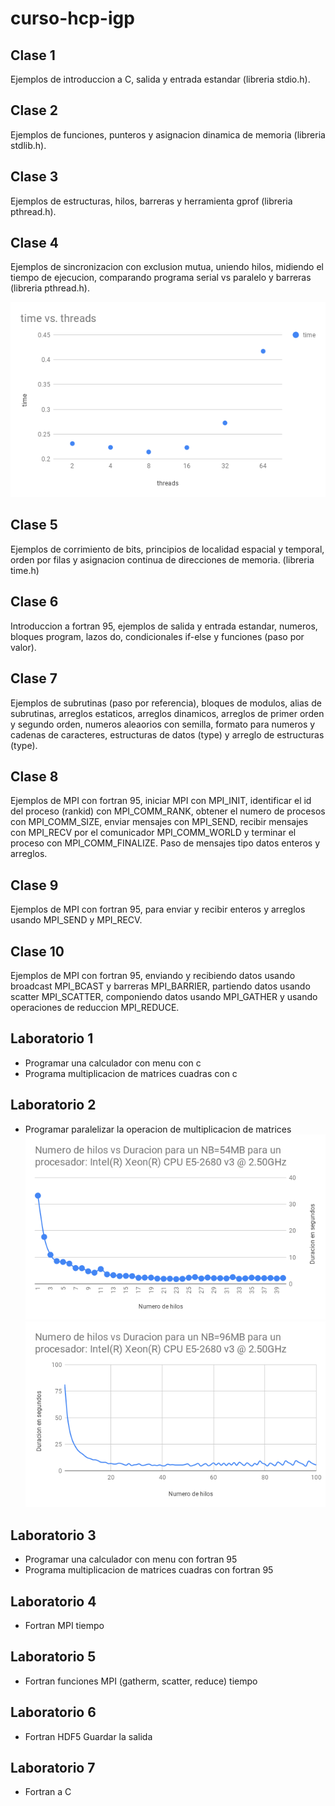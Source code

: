 # curso-hcp-igp

## Clase 1

Ejemplos de introduccion a C, salida y entrada estandar (libreria stdio.h).

## Clase 2

Ejemplos de funciones, punteros y asignacion dinamica de memoria (libreria stdlib.h).

## Clase 3

Ejemplos de estructuras, hilos, barreras y herramienta gprof (libreria pthread.h).

## Clase 4

Ejemplos de sincronizacion con exclusion mutua, uniendo hilos, midiendo el tiempo de ejecucion, comparando programa serial vs paralelo y barreras (libreria pthread.h).

![Grafico de Hilos](clase04/time_vs_threads.png "Tiempo en segundo vs numero de hilos")

## Clase 5

Ejemplos de corrimiento de bits, principios de localidad espacial y temporal, orden por filas y asignacion continua de direcciones de memoria. (libreria time.h)


## Clase 6

Introduccion a fortran 95, ejemplos de salida y entrada estandar, numeros, bloques program, lazos do, condicionales if-else y funciones (paso por valor).

## Clase 7

Ejemplos de subrutinas (paso por referencia), bloques de modulos, alias de subrutinas, arreglos estaticos, arreglos dinamicos, arreglos de primer orden y segundo orden, numeros aleaorios con semilla, formato para numeros y cadenas de caracteres, estructuras de datos (type) y arreglo de estructuras (type).

## Clase 8

Ejemplos de MPI con fortran 95, iniciar MPI con MPI_INIT, identificar el id del proceso (rankid) con MPI_COMM_RANK, obtener el numero de procesos con MPI_COMM_SIZE, enviar mensajes con MPI_SEND, recibir mensajes con MPI_RECV por el comunicador MPI_COMM_WORLD y terminar el proceso con MPI_COMM_FINALIZE. Paso de mensajes tipo datos enteros y arreglos.

## Clase 9

Ejemplos de MPI con fortran 95, para enviar y recibir enteros y arreglos usando MPI_SEND y MPI_RECV.

## Clase 10

Ejemplos de MPI con fortran 95, enviando y recibiendo datos usando broadcast MPI_BCAST y barreras MPI_BARRIER, partiendo datos usando scatter MPI_SCATTER, componiendo datos usando MPI_GATHER y usando operaciones de reduccion MPI_REDUCE.

## Laboratorio 1

* Programar una calculador con menu con c
* Programa multiplicacion de matrices cuadras con c

## Laboratorio 2

* Programar paralelizar la operacion de multiplicacion de matrices
![Grafico de Multiplicacion de Matrices paralelo](laboratorio2/medida_master.png "Grafica de la multiplicacion de matrices paralelo nodo master")
![Grafico de Multiplicacion de Matrices paralelo](laboratorio2/medida_computo.png "Grafica de la multiplicacion de matrices paralelo nodo computo")

## Laboratorio 3

* Programar una calculador con menu con fortran 95
* Programa multiplicacion de matrices cuadras con fortran 95

## Laboratorio 4

* Fortran MPI tiempo

## Laboratorio 5

* Fortran funciones MPI (gatherm, scatter, reduce) tiempo

## Laboratorio 6

* Fortran HDF5 Guardar la salida

## Laboratorio 7

* Fortran a C

